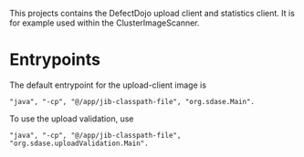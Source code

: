 This projects contains the DefectDojo upload client and statistics client. It is for example used within the ClusterImageScanner.

# Entrypoints
The default entrypoint for the upload-client image is  
```
"java", "-cp", "@/app/jib-classpath-file", "org.sdase.Main".
```
To use the upload validation, use
```
"java", "-cp", "@/app/jib-classpath-file", "org.sdase.uploadValidation.Main".
```
